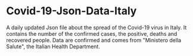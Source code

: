 # Covid-19-Json-Data-Italy
A daily updated Json file about the spread of the Covid-19 virus in Italy. It contains the number of the confirmed cases, the positive, deaths and recovered people. Data are confirmed and comes from "Ministero della Salute", the Italian Health Department.
